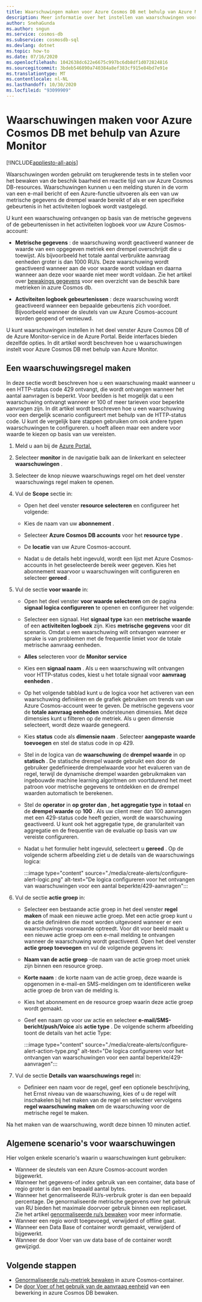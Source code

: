 ```yaml
---
title: Waarschuwingen maken voor Azure Cosmos DB met behulp van Azure Monitor
description: Meer informatie over het instellen van waarschuwingen voor Azure Cosmos DB met behulp van Azure Monitor.
author: SnehaGunda
ms.author: sngun
ms.service: cosmos-db
ms.subservice: cosmosdb-sql
ms.devlang: dotnet
ms.topic: how-to
ms.date: 07/16/2020
ms.openlocfilehash: 1042638dc622e6675c997bc6db8df1d072824816
ms.sourcegitcommit: 3bdeb546890a740384a8ef383cf915e84bd7e91e
ms.translationtype: MT
ms.contentlocale: nl-NL
ms.lasthandoff: 10/30/2020
ms.locfileid: "93099909"
---
```

# <a name="create-alerts-for-azure-cosmos-db-using-azure-monitor"></a>Waarschuwingen maken voor Azure Cosmos DB met behulp van Azure Monitor
[!INCLUDE[appliesto-all-apis](includes/appliesto-all-apis.md)]

Waarschuwingen worden gebruikt om terugkerende tests in te stellen voor het bewaken van de beschik baarheid en reactie tijd van uw Azure Cosmos DB-resources. Waarschuwingen kunnen u een melding sturen in de vorm van een e-mail bericht of een Azure-functie uitvoeren als een van uw metrische gegevens de drempel waarde bereikt of als er een specifieke gebeurtenis in het activiteiten logboek wordt vastgelegd.

U kunt een waarschuwing ontvangen op basis van de metrische gegevens of de gebeurtenissen in het activiteiten logboek voor uw Azure Cosmos-account:

* **Metrische gegevens** : de waarschuwing wordt geactiveerd wanneer de waarde van een opgegeven metriek een drempel overschrijdt die u toewijst. Als bijvoorbeeld het totale aantal verbruikte aanvraag eenheden groter is dan 1000 RU/s. Deze waarschuwing wordt geactiveerd wanneer aan de voor waarde wordt voldaan en daarna wanneer aan deze voor waarde niet meer wordt voldaan. Zie het artikel over [bewakings gegevens](monitor-cosmos-db-reference.md#metrics) voor een overzicht van de beschik bare metrieken in azure Cosmos db.

* **Activiteiten logboek gebeurtenissen** : deze waarschuwing wordt geactiveerd wanneer een bepaalde gebeurtenis zich voordoet. Bijvoorbeeld wanneer de sleutels van uw Azure Cosmos-account worden geopend of vernieuwd.

U kunt waarschuwingen instellen in het deel venster Azure Cosmos DB of de Azure Monitor-service in de Azure Portal. Beide interfaces bieden dezelfde opties. In dit artikel wordt beschreven hoe u waarschuwingen instelt voor Azure Cosmos DB met behulp van Azure Monitor.

## <a name="create-an-alert-rule"></a>Een waarschuwingsregel maken

In deze sectie wordt beschreven hoe u een waarschuwing maakt wanneer u een HTTP-status code 429 ontvangt, die wordt ontvangen wanneer het aantal aanvragen is beperkt. Voor beelden is het mogelijk dat u een waarschuwing ontvangt wanneer er 100 of meer tarieven voor beperkte aanvragen zijn. In dit artikel wordt beschreven hoe u een waarschuwing voor een dergelijk scenario configureert met behulp van de HTTP-status code. U kunt de vergelijk bare stappen gebruiken om ook andere typen waarschuwingen te configureren. u hoeft alleen maar een andere voor waarde te kiezen op basis van uw vereisten.

1. Meld u aan bij de [Azure Portal.](https://portal.azure.com/)

1. Selecteer **monitor** in de navigatie balk aan de linkerkant en selecteer **waarschuwingen** .

1. Selecteer de knop nieuwe waarschuwings regel om het deel venster waarschuwings regel maken te openen.  

1. Vul de **Scope** sectie in:

   * Open het deel venster **resource selecteren** en configureer het volgende:

   * Kies de naam van uw **abonnement** .

   * Selecteer **Azure Cosmos DB accounts** voor het **resource type** .

   * De **locatie** van uw Azure Cosmos-account.

   * Nadat u de details hebt ingevuld, wordt een lijst met Azure Cosmos-accounts in het geselecteerde bereik weer gegeven. Kies het abonnement waarvoor u waarschuwingen wilt configureren en selecteer **gereed** .

1. Vul de sectie **voor waarde** in:

   * Open het deel venster **voor waarde selecteren** om de pagina **signaal logica configureren** te openen en configureer het volgende:

   * Selecteer een signaal. Het **signaal type** kan een **metrische waarde** of een **activiteiten logboek** zijn. Kies **metrische gegevens** voor dit scenario. Omdat u een waarschuwing wilt ontvangen wanneer er sprake is van problemen met de frequentie limiet voor de totale metrische aanvraag eenheden.

   * **Alles** selecteren voor de **Monitor service**

   * Kies een **signaal naam** . Als u een waarschuwing wilt ontvangen voor HTTP-status codes, kiest u het totale signaal voor **aanvraag eenheden** .

   * Op het volgende tabblad kunt u de logica voor het activeren van een waarschuwing definiëren en de grafiek gebruiken om trends van uw Azure Cosmos-account weer te geven. De metrische gegevens voor de **totale aanvraag eenheden** ondersteunen dimensies. Met deze dimensies kunt u filteren op de metriek. Als u geen dimensie selecteert, wordt deze waarde genegeerd.

   * Kies **status** code als **dimensie naam** . Selecteer **aangepaste waarde toevoegen** en stel de status code in op 429.

   * Stel in de logica van de **waarschuwing** de **drempel waarde** in op **statisch** . De statische drempel waarde gebruikt een door de gebruiker gedefinieerde drempelwaarde voor het evalueren van de regel, terwijl de dynamische drempel waarden gebruikmaken van ingebouwde machine learning algoritmen om voortdurend het meet patroon voor metrische gegevens te ontdekken en de drempel waarden automatisch te berekenen.

   * Stel de **operator** in **op groter dan** , **het aggregatie type** in **totaal** en de **drempel waarde** op **100** . Als uw client meer dan 100 aanvragen met een 429-status code heeft gezien, wordt de waarschuwing geactiveerd. U kunt ook het aggregatie type, de granulariteit van aggregatie en de frequentie van de evaluatie op basis van uw vereiste configureren.

   * Nadat u het formulier hebt ingevuld, selecteert u **gereed** . Op de volgende scherm afbeelding ziet u de details van de waarschuwings logica:

     :::image type="content" source="./media/create-alerts/configure-alert-logic.png" alt-text="De logica configureren voor het ontvangen van waarschuwingen voor een aantal beperkte/429-aanvragen":::

1. Vul de sectie **actie groep** in:

   * Selecteer een bestaande actie groep in het deel venster **regel maken** of maak een nieuwe actie groep. Met een actie groep kunt u de actie definiëren die moet worden uitgevoerd wanneer er een waarschuwings voorwaarde optreedt. Voor dit voor beeld maakt u een nieuwe actie groep om een e-mail melding te ontvangen wanneer de waarschuwing wordt geactiveerd. Open het deel venster **actie groep toevoegen** en vul de volgende gegevens in:

   * **Naam van de actie groep** -de naam van de actie groep moet uniek zijn binnen een resource groep.

   * **Korte naam** : de korte naam van de actie groep, deze waarde is opgenomen in e-mail-en SMS-meldingen om te identificeren welke actie groep de bron van de melding is.

   * Kies het abonnement en de resource groep waarin deze actie groep wordt gemaakt.  

   * Geef een naam op voor uw actie en selecteer **e-mail/SMS-bericht/push/Voice** als **actie type** . De volgende scherm afbeelding toont de details van het actie Type:

     :::image type="content" source="./media/create-alerts/configure-alert-action-type.png" alt-text="De logica configureren voor het ontvangen van waarschuwingen voor een aantal beperkte/429-aanvragen":::

1. Vul de sectie **Details van waarschuwings regel** in:

   * Definieer een naam voor de regel, geef een optionele beschrijving, het Ernst niveau van de waarschuwing, kies of u de regel wilt inschakelen bij het maken van de regel en selecteer vervolgens **regel waarschuwing maken** om de waarschuwing voor de metrische regel te maken.

Na het maken van de waarschuwing, wordt deze binnen 10 minuten actief.

## <a name="common-alerting-scenarios"></a>Algemene scenario's voor waarschuwingen

Hier volgen enkele scenario's waarin u waarschuwingen kunt gebruiken:

* Wanneer de sleutels van een Azure Cosmos-account worden bijgewerkt.
* Wanneer het gegevens-of index gebruik van een container, data base of regio groter is dan een bepaald aantal bytes.
* Wanneer het genormaliseerde RU/s-verbruik groter is dan een bepaald percentage. De genormaliseerde metrische gegevens over het gebruik van RU bieden het maximale doorvoer gebruik binnen een replicaset. Zie het artikel [genormaliseerde ru/s bewaken](monitor-normalized-request-units.md) voor meer informatie.  
* Wanneer een regio wordt toegevoegd, verwijderd of offline gaat.
* Wanneer een Data Base of container wordt gemaakt, verwijderd of bijgewerkt.
* Wanneer de door Voer van uw data base of de container wordt gewijzigd.

## <a name="next-steps"></a>Volgende stappen

* [Genormaliseerde ru/s-metriek bewaken](monitor-normalized-request-units.md) in azure Cosmos-container.
* De [door Voer of het gebruik van de aanvraag eenheid](monitor-request-unit-usage.md) van een bewerking in azure Cosmos DB bewaken.